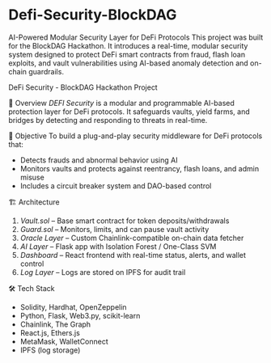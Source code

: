 # Defi-Security-BlockDAG
AI-Powered Modular Security Layer for DeFi Protocols  This project was built for the BlockDAG Hackathon. It introduces a real-time, modular security system designed to protect DeFi smart contracts from fraud, flash loan exploits, and vault vulnerabilities using AI-based anomaly detection and on-chain guardrails.

DeFi Security - BlockDAG Hackathon Project

🔐 Overview
*DEFI Security* is a modular and programmable AI-based protection layer for DeFi protocols. It safeguards vaults, yield farms, and bridges by detecting and responding to threats in real-time.

🎯 Objective
To build a plug-and-play security middleware for DeFi protocols that:
- Detects frauds and abnormal behavior using AI
- Monitors vaults and protects against reentrancy, flash loans, and admin misuse
- Includes a circuit breaker system and DAO-based control

🏗 Architecture
1. *Vault.sol* – Base smart contract for token deposits/withdrawals
2. *Guard.sol* – Monitors, limits, and can pause vault activity
3. *Oracle Layer* – Custom Chainlink-compatible on-chain data fetcher
4. *AI Layer* – Flask app with Isolation Forest / One-Class SVM
5. *Dashboard* – React frontend with real-time status, alerts, and wallet control
6. *Log Layer* – Logs are stored on IPFS for audit trail

🛠 Tech Stack
- Solidity, Hardhat, OpenZeppelin
- Python, Flask, Web3.py, scikit-learn
- Chainlink, The Graph
- React.js, Ethers.js
- MetaMask, WalletConnect
- IPFS (log storage)
